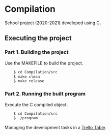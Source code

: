# Compilation
School project (2020-2021) developed using C.

## Executing the project
### Part 1. Building the project
Use the MAKEFILE to build the project.
```bash
    $ cd Compilation/src
    $ make clean
    $ make release
``` 
### Part 2. Running the built program
Execute the C compiled object.
```bash
    $ cd Compilation/src
    $ ./program
```

Managing the development tasks in a [Trello Table](https://trello.com/c/aqtv6GrE/30-compilation).
